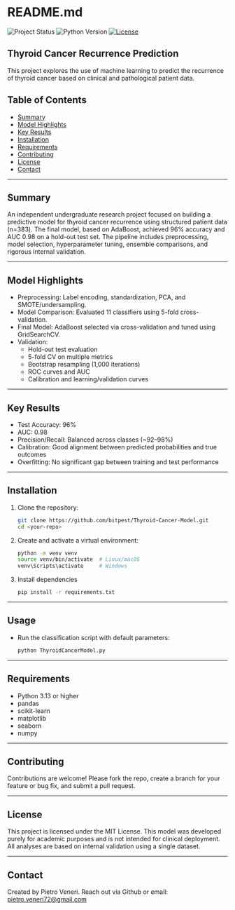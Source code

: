 # README.md

![Project Status](https://img.shields.io/badge/status-active-brightgreen)
![Python Version](https://img.shields.io/badge/python-3.13%2B-blue)
[![License](https://img.shields.io/badge/license-MIT-lightgrey)](LICENSE)

## Thyroid Cancer Recurrence Prediction

This project explores the use of machine learning to predict the recurrence of thyroid cancer based on clinical and pathological patient data.

## Table of Contents

- [Summary](#summary)
- [Model Highlights](#modelhighlights)
- [Key Results](#keyresults)
- [Installation](#installation)
- [Requirements](#requirements)
- [Contributing](#contributing)
- [License](#license)
- [Contact](#contact)

---

## Summary

An independent undergraduate research project focused on building a predictive model for thyroid cancer recurrence using structured patient data (n=383). The final model, based on AdaBoost, achieved 96% accuracy and AUC 0.98 on a hold-out test set. The pipeline includes preprocessing, model selection, hyperparameter tuning, ensemble comparisons, and rigorous internal validation.

---

## Model Highlights

- Preprocessing: Label encoding, standardization, PCA, and SMOTE/undersampling.
- Model Comparison: Evaluated 11 classifiers using 5-fold cross-validation.
- Final Model: AdaBoost selected via cross-validation and tuned using GridSearchCV.
- Validation:
   - Hold-out test evaluation
   - 5-fold CV on multiple metrics
   - Bootstrap resampling (1,000 iterations)
   - ROC curves and AUC
   - Calibration and learning/validation curves

---

## Key Results

- Test Accuracy: 96%
- AUC: 0.98
- Precision/Recall: Balanced across classes (~92–98%)
- Calibration: Good alignment between predicted probabilities and true outcomes
- Overfitting: No significant gap between training and test performance
  
---

## Installation

1. Clone the repository:
   ```bash
   git clone https://github.com/bitpest/Thyroid-Cancer-Model.git
   cd <your-repo>
   
2. Create and activate a virtual environment:
   ```bash
   python -m venv venv
   source venv/bin/activate  # Linux/macOS
   venv\Scripts\activate     # Windows

3. Install dependencies
   ```bash
   pip install -r requirements.txt

---

## Usage

- Run the classification script with default parameters:
  ```bash
  python ThyroidCancerModel.py

---

## Requirements

- Python 3.13 or higher
- pandas
- scikit-learn
- matplotlib
- seaborn
- numpy
  
---

## Contributing

Contributions are welcome! Please fork the repo, create a branch for your feature or bug fix, and submit a pull request.

---

## License

This project is licensed under the MIT License.
This model was developed purely for academic purposes and is not intended for clinical deployment. All analyses are based on internal validation using a single dataset.

---

## Contact

Created by Pietro Veneri. Reach out via Github or email: pietro.veneri72@gmail.com
